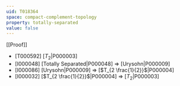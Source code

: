```yaml
---
uid: T018364
space: compact-complement-topology
property: totally-separated
value: false
---
```

[[Proof]]

* [T000592] [$T_2$|P000003]
* [I000048] [Totally Separated|P000048] => [Urysohn|P000009]
* [I000086] [Urysohn|P000009] => [$T_{2 \frac{1}{2}}$|P000004]
* [I000032] [$T_{2 \frac{1}{2}}$|P000004] => [$T_2$|P000003]

